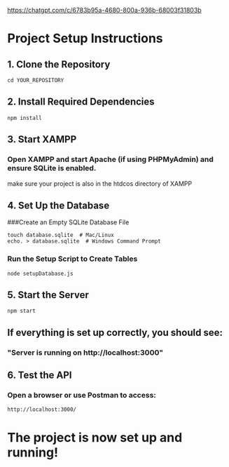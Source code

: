 https://chatgpt.com/c/6783b95a-4680-800a-936b-68003f31803b


# Project Setup Instructions

## 1. Clone the Repository
```git clone https://github.com/YOUR_USERNAME/YOUR_REPOSITORY.git
cd YOUR_REPOSITORY
```
## 2. Install Required Dependencies
```
npm install
```
## 3. Start XAMPP
### Open XAMPP and start Apache (if using PHPMyAdmin) and ensure SQLite is enabled.
make sure your project is also in the htdcos directory of XAMPP

## 4. Set Up the Database
###Create an Empty SQLite Database File
```
touch database.sqlite  # Mac/Linux
echo. > database.sqlite  # Windows Command Prompt
```
### Run the Setup Script to Create Tables
```
node setupDatabase.js
```
## 5. Start the Server
```
npm start
```
## If everything is set up correctly, you should see:
### "Server is running on http://localhost:3000"

## 6. Test the API
### Open a browser or use Postman to access:
```
http://localhost:3000/
```
# The project is now set up and running!
